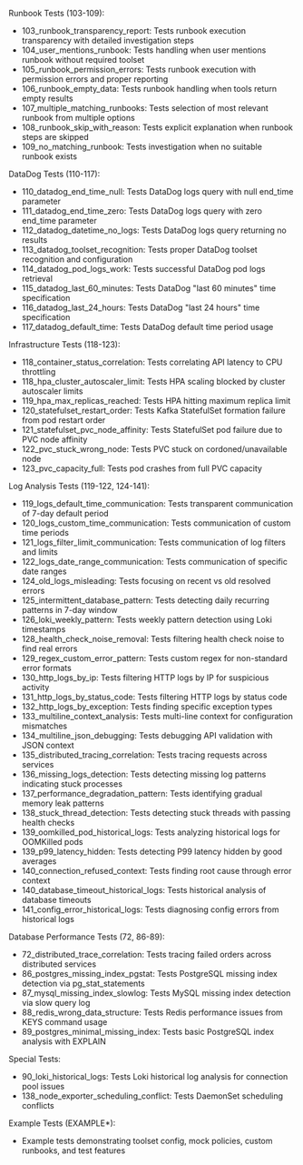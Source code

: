   Runbook Tests (103-109):
  - 103_runbook_transparency_report: Tests runbook execution transparency with detailed investigation steps
  - 104_user_mentions_runbook: Tests handling when user mentions runbook without required toolset
  - 105_runbook_permission_errors: Tests runbook execution with permission errors and proper reporting
  - 106_runbook_empty_data: Tests runbook handling when tools return empty results
  - 107_multiple_matching_runbooks: Tests selection of most relevant runbook from multiple options
  - 108_runbook_skip_with_reason: Tests explicit explanation when runbook steps are skipped
  - 109_no_matching_runbook: Tests investigation when no suitable runbook exists

  DataDog Tests (110-117):
  - 110_datadog_end_time_null: Tests DataDog logs query with null end_time parameter
  - 111_datadog_end_time_zero: Tests DataDog logs query with zero end_time parameter
  - 112_datadog_datetime_no_logs: Tests DataDog logs query returning no results
  - 113_datadog_toolset_recognition: Tests proper DataDog toolset recognition and configuration
  - 114_datadog_pod_logs_work: Tests successful DataDog pod logs retrieval
  - 115_datadog_last_60_minutes: Tests DataDog "last 60 minutes" time specification
  - 116_datadog_last_24_hours: Tests DataDog "last 24 hours" time specification
  - 117_datadog_default_time: Tests DataDog default time period usage

  Infrastructure Tests (118-123):
  - 118_container_status_correlation: Tests correlating API latency to CPU throttling
  - 118_hpa_cluster_autoscaler_limit: Tests HPA scaling blocked by cluster autoscaler limits
  - 119_hpa_max_replicas_reached: Tests HPA hitting maximum replica limit
  - 120_statefulset_restart_order: Tests Kafka StatefulSet formation failure from pod restart order
  - 121_statefulset_pvc_node_affinity: Tests StatefulSet pod failure due to PVC node affinity
  - 122_pvc_stuck_wrong_node: Tests PVC stuck on cordoned/unavailable node
  - 123_pvc_capacity_full: Tests pod crashes from full PVC capacity

  Log Analysis Tests (119-122, 124-141):
  - 119_logs_default_time_communication: Tests transparent communication of 7-day default period
  - 120_logs_custom_time_communication: Tests communication of custom time periods
  - 121_logs_filter_limit_communication: Tests communication of log filters and limits
  - 122_logs_date_range_communication: Tests communication of specific date ranges
  - 124_old_logs_misleading: Tests focusing on recent vs old resolved errors
  - 125_intermittent_database_pattern: Tests detecting daily recurring patterns in 7-day window
  - 126_loki_weekly_pattern: Tests weekly pattern detection using Loki timestamps
  - 128_health_check_noise_removal: Tests filtering health check noise to find real errors
  - 129_regex_custom_error_pattern: Tests custom regex for non-standard error formats
  - 130_http_logs_by_ip: Tests filtering HTTP logs by IP for suspicious activity
  - 131_http_logs_by_status_code: Tests filtering HTTP logs by status code
  - 132_http_logs_by_exception: Tests finding specific exception types
  - 133_multiline_context_analysis: Tests multi-line context for configuration mismatches
  - 134_multiline_json_debugging: Tests debugging API validation with JSON context
  - 135_distributed_tracing_correlation: Tests tracing requests across services
  - 136_missing_logs_detection: Tests detecting missing log patterns indicating stuck processes
  - 137_performance_degradation_pattern: Tests identifying gradual memory leak patterns
  - 138_stuck_thread_detection: Tests detecting stuck threads with passing health checks
  - 139_oomkilled_pod_historical_logs: Tests analyzing historical logs for OOMKilled pods
  - 139_p99_latency_hidden: Tests detecting P99 latency hidden by good averages
  - 140_connection_refused_context: Tests finding root cause through error context
  - 140_database_timeout_historical_logs: Tests historical analysis of database timeouts
  - 141_config_error_historical_logs: Tests diagnosing config errors from historical logs

  Database Performance Tests (72, 86-89):
  - 72_distributed_trace_correlation: Tests tracing failed orders across distributed services
  - 86_postgres_missing_index_pgstat: Tests PostgreSQL missing index detection via pg_stat_statements
  - 87_mysql_missing_index_slowlog: Tests MySQL missing index detection via slow query log
  - 88_redis_wrong_data_structure: Tests Redis performance issues from KEYS command usage
  - 89_postgres_minimal_missing_index: Tests basic PostgreSQL index analysis with EXPLAIN

  Special Tests:
  - 90_loki_historical_logs: Tests Loki historical log analysis for connection pool issues
  - 138_node_exporter_scheduling_conflict: Tests DaemonSet scheduling conflicts

  Example Tests (EXAMPLE*):
  - Example tests demonstrating toolset config, mock policies, custom runbooks, and test features
